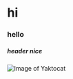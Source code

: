 # hi 
### hello
##### header nice 
![Image of Yaktocat](https://octodex.github.com/images/yaktocat.png)
